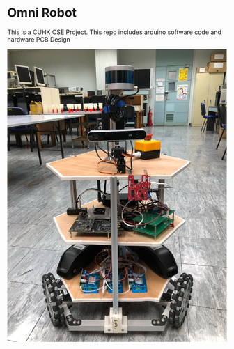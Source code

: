 # Omni Robot

This is a CUHK CSE Project. This repo includes arduino software code and hardware PCB Design

![omni_robot_intro](imgs/omni_robot_photo.jpg)
